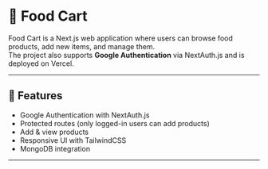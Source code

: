 # 🍔 Food Cart

Food Cart is a Next.js web application where users can browse food products, add new items, and manage them.  
The project also supports **Google Authentication** via NextAuth.js and is deployed on Vercel.

---

## 📌 Features
- Google Authentication with NextAuth.js  
- Protected routes (only logged-in users can add products)  
- Add & view products  
- Responsive UI with TailwindCSS  
- MongoDB integration  

---
